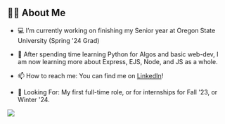 ## 🙋‍♂️ About Me

- 💻 I’m currently working on finishing my Senior year at Oregon State University (Spring '24 Grad)

- 🌱 After spending time learning Python for Algos and basic web-dev, I am now learning more about Express, EJS, Node, and JS as a whole.

- 📫 How to reach me: You can find me on [LinkedIn](https://www.linkedin.com/in/benjaminrifleman/)!

- 👀 Looking For: My first full-time role, or for internships for Fall '23, or Winter '24.

<img src="https://github-readme-stats.vercel.app/api?username=rifleben&show_icons=true&theme=dark">

